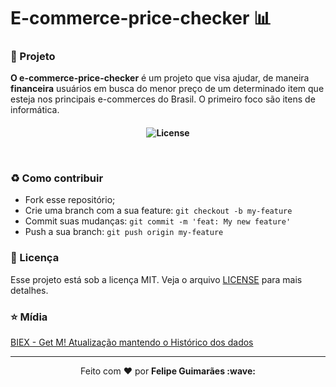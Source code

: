# E-commerce-price-checker 📊

### :muscle: Projeto

<b>O e-commerce-price-checker</b> é um projeto que visa ajudar, de maneira <b>financeira</b> usuários em busca do menor preço de um determinado item que esteja nos principais e-commerces do Brasil. O primeiro foco são itens de informática.

<h4 align="center">
<p align="center">
  <img alt="License" src="https://img.shields.io/badge/license-MIT-red">
</p>

<br>

### :recycle: Como contribuir

- Fork esse repositório;
- Crie uma branch com a sua feature: `git checkout -b my-feature`
- Commit suas mudanças: `git commit -m 'feat: My new feature'`
- Push a sua branch: `git push origin my-feature`

### :memo: Licença

Esse projeto está sob a licença MIT. Veja o arquivo [LICENSE](LICENSE) para mais detalhes.

### :star: Mídia

[BIEX - Get M! Atualização mantendo o Histórico dos dados](http://biex.com.br/?p=306)


---

<p align="center">Feito com ❤️ por <strong>Felipe Guimarães :wave: </p>
